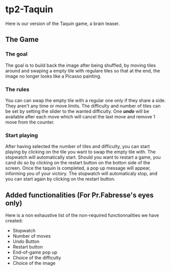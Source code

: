 # tp2-Taquin

Here is our version of the Taquin game, a brain teaser.

## The Game

### The goal

The goal is to build back the image after being shuffled, by moving tiles around and swaping a empty tile with regulare tiles so that at the end, the image no longer looks like a Picasso painting.

### The rules

You can can swap the empty tile with a regular one only if they share a side. They aren't any time or move limits.
The difficulty and number of tiles can be set by setting the slider to the wanted difficulty. One ***undo*** will be available after each move which will cancel the last move and remove 1 move from the counter.

### Start playing

After having selected the number of tiles and difficulty, you can start playing by clicking on the tile you want to swap the empty tile with. The stopwatch will automatically start. Should you want to restart a game, you cand do so by clicking on the restart button on the botton side of the screen. Once the taquin is completed, a pop up message will appear, informing you of your victory. The stopwatch will automaticaly stop, and you can start again by clicking on the restart button.


## Added functionalities (For Pr.Fabresse's eyes only)

Here is a non exhaustive list of the non-required functionnalities we have created:
- Stopwatch
- Number of moves
- Undo Button
- Restart button
- End-of-game pop up
- Choice of the difficulty
- Choice of the image
